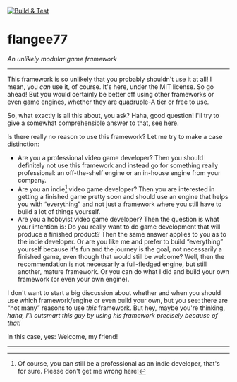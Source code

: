 
[![Build & Test](https://github.com/Flinsch/flangee77/actions/workflows/cmake-multi-platform.yml/badge.svg)](https://github.com/Flinsch/flangee77/actions/workflows/cmake-multi-platform.yml)

# flangee77
*An unlikely modular game framework*

---

This framework is so unlikely that you probably shouldn't use it at all! I
mean, you _can_ use it, of course. It's here, under the MIT license. So go
ahead! But you would certainly be better off using other frameworks or even
game engines, whether they are quadruple-A tier or free to use.

So, what exactly is all this about, you ask? Haha, good question! I'll try to give a
somewhat comprehensible answer to that, see [here](docs/personal-intention.md).

Is there really no reason to use this framework? Let me try to make a case
distinction:

- Are you a professional video game developer? Then you should definitely not
  use this framework and instead go for something really professional: an
  off-the-shelf engine or an in-house engine from your company.
- Are you an indie[^1] video game developer? Then you are interested in
  getting a finished game pretty soon and should use an engine that helps you
  with &ldquo;everything&rdquo; and not just a framework where you still have
  to build a lot of things yourself.
- Are you a hobbyist video game developer? Then the question is what your
  intention is: Do you really want to do game development that will produce a
  finished product? Then the same answer applies to you as to the indie
  developer. Or are you like me and prefer to build &ldquo;everything&rdquo;
  yourself because it's fun and the journey is the goal, not necessarily a
  finished game, even though that would still be welcome? Well, then the
  recommendation is not necessarily a full-fledged engine, but still another,
  mature framework. Or you can do what I did and build your own framework (or
  even your own engine).

[^1]: Of course, you can still be a professional as an indie developer, that's
for sure. Please don't get me wrong here!

I don't want to start a big discussion about whether and when you should use
which framework/engine or even build your own, but you see: there are
&ldquo;not many&rdquo; reasons to use _this_ framework. But hey, maybe you're
thinking, _haha, I'll outsmart this guy by using his framework precisely
because of that!_

In this case, yes: Welcome, my friend!

---
